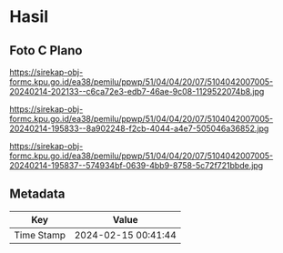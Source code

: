 # Hasil

## Foto C Plano

https://sirekap-obj-formc.kpu.go.id/ea38/pemilu/ppwp/51/04/04/20/07/5104042007005-20240214-202133--c6ca72e3-edb7-46ae-9c08-1129522074b8.jpg

https://sirekap-obj-formc.kpu.go.id/ea38/pemilu/ppwp/51/04/04/20/07/5104042007005-20240214-195833--8a902248-f2cb-4044-a4e7-505046a36852.jpg

https://sirekap-obj-formc.kpu.go.id/ea38/pemilu/ppwp/51/04/04/20/07/5104042007005-20240214-195837--574934bf-0639-4bb9-8758-5c72f721bbde.jpg


## Metadata

| Key        | Value               |
| ---------- | ------------------- |
| Time Stamp | 2024-02-15 00:41:44 |



